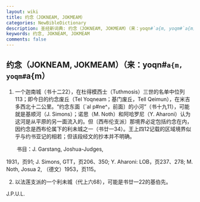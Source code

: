 ```yaml
---
layout: wiki
title: 约念（JOKNEAM, JOKMEAM）
categories: NewBibleDictionary
description: 圣经新词典: 约念（JOKNEAM, JOKMEAM）（来：yoqn#`a{m, yoqm#`a{m）
keywords: 约念, JOKNEAM, JOKMEAM
comments: false
---
```


## 约念（JOKNEAM, JOKMEAM）（来：yoqn#`a{m, yoqm#`a{m）

1. 一个迦南城（书十二22），在杜得模西士（Tuthmosis）三世的名单中位列113；即今日的约念废丘（Tel Yoqneam；基门废丘，Tell Qeimun），在米吉多西北十二公里。“约念东面〔`al p#ne^，前面〕的小河”（书十九11），可能就是基顺河（J. Simons）；诺思（M. Noth）和阿哈罗尼（Y. Aharoni）认为这河是从平原的另一面流入的。但〔西布伦支派〕那境界必定包括约念在内，因约念是西布伦属下的利未城之一（书廿一34）。王上四12记载的区域境界似乎与约书亚记的相若；但该段经文的抄本并不明确。

　　书目：J. Garstang, Joshua-Judges,

1931，页91; J. Simons, GTT，页206、350; Y. Aharoni: LOB，页237、278; M. Noth, Josua 2, （德文）1953，页115。

2. 以法莲支派的一个利未城（代上六68），可能是书廿一22的基伯先。

J.P.U.L.








